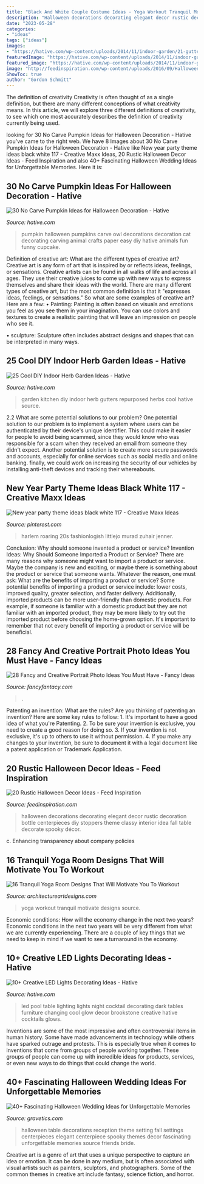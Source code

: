 ```yaml
---
title: "Black And White Couple Costume Ideas - Yoga Workout Tranquil Motivate Designs Source"
description: "Halloween decorations decorating elegant decor rustic decoration bottle centerpieces diy stoppers theme classy interior idea fall table decorate spooky décor"
date: "2023-05-28"
categories:
- "ideas"
tags: ["ideas"]
images:
- "https://hative.com/wp-content/uploads/2014/11/indoor-garden/21-gutters-repurposed-herbs.jpg"
featuredImage: "https://hative.com/wp-content/uploads/2014/11/indoor-garden/21-gutters-repurposed-herbs.jpg"
featured_image: "https://hative.com/wp-content/uploads/2014/11/indoor-garden/21-gutters-repurposed-herbs.jpg"
image: "http://feedinspiration.com/wp-content/uploads/2016/09/Halloween-decorating-ideas.jpg"
ShowToc: true
author: "Gordon Schmitt"
---
```



The definition of creativity
Creativity is often thought of as a single definition, but there are many different conceptions of what creativity means. In this article, we will explore three different definitions of creativity, to see which one most accurately describes the definition of creativity currently being used.

	

		
looking for 30 No Carve Pumpkin Ideas for Halloween Decoration - Hative you've came to the right web. We have 8 Images about 30 No Carve Pumpkin Ideas for Halloween Decoration - Hative like New year party theme ideas black white 117 - Creative Maxx Ideas, 20 Rustic Halloween Decor Ideas - Feed Inspiration and also 40+ Fascinating Halloween Wedding Ideas for Unforgettable Memories. Here it is:
		
    
## 30 No Carve Pumpkin Ideas For Halloween Decoration - Hative

<img loading=lazy src="https://hative.com/wp-content/uploads/2014/10/no-carve-pumpkin-ideas/25-owl-pumpkin.jpg" onerror="this.onerror=null;this.src='https://tse1.mm.bing.net/th?id=OIP.3lpwoPyp6j0k9ZKYThrHVQHaJ4&amp;pid=15.1';" alt="30 No Carve Pumpkin Ideas for Halloween Decoration - Hative">

_Source: hative.com_

>pumpkin halloween pumpkins carve owl decorations decoration cat decorating carving animal crafts paper easy diy hative animals fun funny cupcake. 

	

Definition of creative art: What are the different types of creative art?
Creative art is any form of art that is inspired by or reflects ideas, feelings, or sensations. Creative artists can be found in all walks of life and across all ages. They use their creative juices to come up with new ways to express themselves and share their ideas with the world. There are many different types of creative art, but the most common definition is that it "expresses ideas, feelings, or sensations." So what are some examples of creative art? Here are a few:
• Painting: Painting is often based on visuals and emotions you feel as you see them in your imagination. You can use colors and textures to create a realistic painting that will leave an impression on people who see it.

• sculpture: Sculpture often includes abstract designs and shapes that can be interpreted in many ways.

    
## 25 Cool DIY Indoor Herb Garden Ideas - Hative

<img loading=lazy src="https://hative.com/wp-content/uploads/2014/11/indoor-garden/21-gutters-repurposed-herbs.jpg" onerror="this.onerror=null;this.src='https://tse3.mm.bing.net/th?id=OIP.VWcuvKHQr5CVt4UpR_zrDQHaKG&amp;pid=15.1';" alt="25 Cool DIY Indoor Herb Garden Ideas - Hative">

_Source: hative.com_

>garden kitchen diy indoor herb gutters repurposed herbs cool hative source. 

	

2.2 What are some potential solutions to our problem?
One potential solution to our problem is to implement a system where users can be authenticated by their device's unique identifier. This could make it easier for people to avoid being scammed, since they would know who was responsible for a scam when they received an email from someone they didn't expect. Another potential solution is to create more secure passwords and accounts, especially for online services such as social media and online banking. finally, we could work on increasing the security of our vehicles by installing anti-theft devices and tracking their whereabouts.

    
## New Year Party Theme Ideas Black White 117 - Creative Maxx Ideas

<img loading=lazy src="https://i.pinimg.com/736x/ba/18/4f/ba184f26715b91b4216d6b0015b3292a.jpg" onerror="this.onerror=null;this.src='https://tse1.mm.bing.net/th?id=OIP.Hyz8ecl3RtdmSBwImPJ9qAAAAA&amp;pid=15.1';" alt="New year party theme ideas black white 117 - Creative Maxx Ideas">

_Source: pinterest.com_

>harlem roaring 20s fashionlogish littlejo murad zuhair jenner. 

	

Conclusion: Why should someone invented a product or service?
Invention Ideas: Why Should Someone Imported a Product or Service?
There are many reasons why someone might want to import a product or service. Maybe the company is new and exciting, or maybe there is something about the product or service that someone wants. Whatever the reason, one must ask: What are the benefits of importing a product or service? 
Some potential benefits of importing a product or service include: lower costs, improved quality, greater selection, and faster delivery. Additionally, imported products can be more user-friendly than domestic products. For example, if someone is familiar with a domestic product but they are not familiar with an imported product, they may be more likely to try out the imported product before choosing the home-grown option. 
It's important to remember that not every benefit of importing a product or service will be beneficial.

    
## 28 Fancy And Creative Portrait Photo Ideas You Must Have - Fancy Ideas

<img loading=lazy src="https://fancyfantacy.com/wp-content/uploads/2020/03/Fancy-and-Creative-Portrait-Photo-Ideas-You-Must-Have-5.jpg" onerror="this.onerror=null;this.src='https://tse3.mm.bing.net/th?id=OIP.rF70nkHoydSuq3a6Io1CXwAAAA&amp;pid=15.1';" alt="28 Fancy and Creative Portrait Photo Ideas You Must Have - Fancy Ideas">

_Source: fancyfantacy.com_

>. 

	

Patenting an invention: What are the rules?
Are you thinking of patenting an invention? Here are some key rules to follow: 1. It's important to have a good idea of what you're Patenting. 
2. To be sure your invention is exclusive, you need to create a good reason for doing so. 
3. If your invention is not exclusive, it's up to others to use it without permission. 4. If you make any changes to your invention, be sure to document it with a legal document like a patent application or Trademark Application. 
    
## 20 Rustic Halloween Decor Ideas - Feed Inspiration

<img loading=lazy src="http://feedinspiration.com/wp-content/uploads/2016/09/Halloween-decorating-ideas.jpg" onerror="this.onerror=null;this.src='https://tse1.mm.bing.net/th?id=OIP.pRjJ2ST_CZ3--bKIDooP2wHaJ8&amp;pid=15.1';" alt="20 Rustic Halloween Decor Ideas - Feed Inspiration">

_Source: feedinspiration.com_

>halloween decorations decorating elegant decor rustic decoration bottle centerpieces diy stoppers theme classy interior idea fall table decorate spooky décor. 

	

c. Enhancing transparency about company policies 

    
## 16 Tranquil Yoga Room Designs That Will Motivate You To Workout

<img loading=lazy src="https://www.architectureartdesigns.com/wp-content/uploads/2014/11/16-Tranquil-Yoga-Room-Designs-That-Will-Motivate-You-To-Workout-2-630x473.jpg" onerror="this.onerror=null;this.src='https://tse1.mm.bing.net/th?id=OIP.1yWNuFRD06l8UZbAY8c-ZwHaFj&amp;pid=15.1';" alt="16 Tranquil Yoga Room Designs That Will Motivate You To Workout">

_Source: architectureartdesigns.com_

>yoga workout tranquil motivate designs source. 

	

Economic conditions: How will the economy change in the next two years?
Economic conditions in the next two years will be very different from what we are currently experiencing. There are a couple of key things that we need to keep in mind if we want to see a turnaround in the economy.

    
## 10+ Creative LED Lights Decorating Ideas - Hative

<img loading=lazy src="https://hative.com/wp-content/uploads/2014/08/led-light-decorating/4-led-lighting-table.jpg" onerror="this.onerror=null;this.src='https://tse3.mm.bing.net/th?id=OIP.I-XJhwkNDP_rnca-YOQrCQHaHa&amp;pid=15.1';" alt="10+ Creative LED Lights Decorating Ideas - Hative">

_Source: hative.com_

>led pool table lighting lights night cocktail decorating dark tables furniture changing cool glow decor brookstone creative hative cocktails glows. 

	

Inventions are some of the most impressive and often controversial items in human history. Some have made advancements in technology while others have sparked outrage and protests. This is especially true when it comes to inventions that come from groups of people working together. These groups of people can come up with incredible ideas for products, services, or even new ways to do things that could change the world.

    
## 40+ Fascinating Halloween Wedding Ideas For Unforgettable Memories

<img loading=lazy src="https://www.gravetics.com/wp-content/uploads/2017/08/Elegant-Halloween-Wedding-Table-Settings.jpg" onerror="this.onerror=null;this.src='https://tse2.mm.bing.net/th?id=OIP.F6yl3uD1OF-KTBEJ6I9ymwHaLH&amp;pid=15.1';" alt="40+ Fascinating Halloween Wedding Ideas for Unforgettable Memories">

_Source: gravetics.com_

>halloween table decorations reception theme setting fall settings centerpieces elegant centerpiece spooky themes decor fascinating unforgettable memories source friends bride. 

	

Creative art is a genre of art that uses a unique perspective to capture an idea or emotion. It can be done in any medium, but is often associated with visual artists such as painters, sculptors, and photographers. Some of the common themes in creative art include fantasy, science fiction, and horror.


